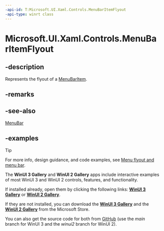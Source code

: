 ```yaml
---
-api-id: T:Microsoft.UI.Xaml.Controls.MenuBarItemFlyout
-api-type: winrt class
---
```

<!-- Class syntax.
public class MenuBarItemFlyout : MenuFlyout, MenuFlyout
-->

# Microsoft.UI.Xaml.Controls.MenuBarItemFlyout

## -description

Represents the flyout of a [MenuBarItem](menubaritem.md).

## -remarks

## -see-also

[MenuBar](menubar.md)

## -examples

> [!TIP]
> For more info, design guidance, and code examples, see [Menu flyout and menu bar](/windows/apps/design/controls/menus).
>
> The **WinUI 3 Gallery** and **WinUI 2 Gallery** apps include interactive examples of most WinUI 3 and WinUI 2 controls, features, and functionality.
>
> If installed already, open them by clicking the following links: [**WinUI 3 Gallery**](winui3gallery:/item/MenuBar) or [**WinUI 2 Gallery**](winui2gallery:/item/MenuBar).
>
> If they are not installed, you can download the [**WinUI 3 Gallery**](https://www.microsoft.com/p/winui-3-controls-gallery/9p3jfpwwdzrc) and the [**WinUI 2 Gallery**](https://www.microsoft.com/p/xaml-controls-gallery/9msvh128x2zt) from the Microsoft Store.
>
> You can also get the source code for both from [GitHub](https://github.com/Microsoft/WinUI-Gallery) (use the *main* branch for WinUI 3 and the *winui2* branch for WinUI 2).

